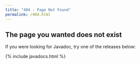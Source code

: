 ```yaml
---
title: "404 - Page Not Found"
permalink: /404.html
---  
```


## The page you wanted does not exist

If you were looking for Javadoc, try one of the releases below:

{% include javadocs.html %}
